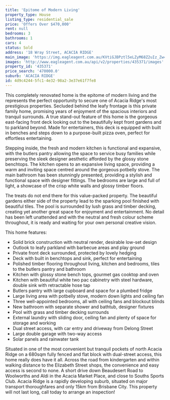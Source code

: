 ```yaml
---
title: 'Epitome of Modern Living'
property_type: House
listing_type: residential_sale
price: 'Offers Over $470,000'
rent: null
bedrooms: 3
bathrooms: 1
cars: 4
status: Sold
address: '18 Wray Street, ACACIA RIDGE'
main_image: 'https://img.eagleagent.com.au/KVtiGJBPztl5eLZyM68Z2uIz_Zw=/1280x854/smart/https://s3-us-west-2.amazonaws.com/eagleagent-orig/images/6823767/123503166-image-M.jpg'
images: 'http://www.eagleagent.com.au/api/v2/properties/435371/images'
property_id: '435371'
price_search: '470000.0'
suburb: 'ACACIA RIDGE'
id: 4d9c4244-5fc1-4e32-98a2-3e37e61f7fe8
---
```

This completely renovated home is the epitome of modern living and the represents the perfect opportunity to secure one of Acacia Ridge's most prestigious properties. Secluded behind the leafy frontage is this private family home, promising years of enjoyment of the spacious interiors and tranquil surrounds. A true stand-out feature of this home is the gorgeous east-facing front deck looking out to the beautifully kept front gardens and to parkland beyond. Made for entertainers, this deck is equipped with built in benches and steps down to a purpose-built pizza oven, perfect for effortless entertaining.

Stepping inside, the fresh and modern kitchen is functional and expansive, with the butlers pantry allowing the space to service busy families while preserving the sleek designer aesthetic afforded by the glossy stone benchtops. The kitchen opens to an expansive living space, providing a warm and inviting space centred around the gorgeous potbelly stove. The main bathroom has been stunningly presented, providing a stylish and functional space with designer fittings. The bedrooms are large and full of light, a showcase of the crisp white walls and glossy timber floors.

The treats do not end there for this value-packed property. The beautiful gardens either side of the property lead to the sparking pool finished with beautiful tiles. The pool is surrounded by lush grass and timber decking, creating yet another great space for enjoyment and entertainment. No detail has been left unattended and with the neutral and fresh colour scheme throughout, it is ready and waiting for your own personal creative vision.

This home features:
*  Solid brick construction with neutral render, desirable low-set design
*  Outlook to leafy parkland with barbecue areas and play ground
*  Private front deck surrounded, protected by lovely hedging
*  Deck with built in benchtops and sink, perfect for entertaining
*  Polished timber flooring throughout living, kitchen and bedrooms, tiles to the butlers pantry and bathroom
*  Kitchen with glossy stone bench tops, gourmet gas cooktop and oven
*  Kitchen with beautiful white two pac cabinetry with steel hardware, double sink with retractable hose tap
*  Butlers pantry with large cupboard and space for a plumbed fridge
*  Large living area with potbelly stove, modern down lights and ceiling fan
*  Three well-appointed bedrooms, all with ceiling fans and blockout blinds
*  New bathroom with separate shower and bathtub, designer fixtures
*  Pool with grass and timber decking surrounds
*  External laundry with sliding door, ceiling fan and plenty of space for storage and working
*  Dual street access, with car entry and driveway from Delong Street
*  Large double garage with two-way access
*  Solar panels and rainwater tank

Situated in one of the most convenient but tranquil pockets of north Acacia Ridge on a 680sqm fully fenced and flat block with dual-street access, this home really does have it all. Across the road from kindergarten and within walking distance to the Elizabeth Street shops, the convenience and easy access is second to none. A short drive down Beaudesert Road to Woolworths and Aldi in the Acacia Market Place, and close to Souths Sports Club. Acacia Ridge is a rapidly developing suburb, situated on major transport thoroughfares and only 15km from Brisbane City. This property will not last long, call today to arrange an inspection!